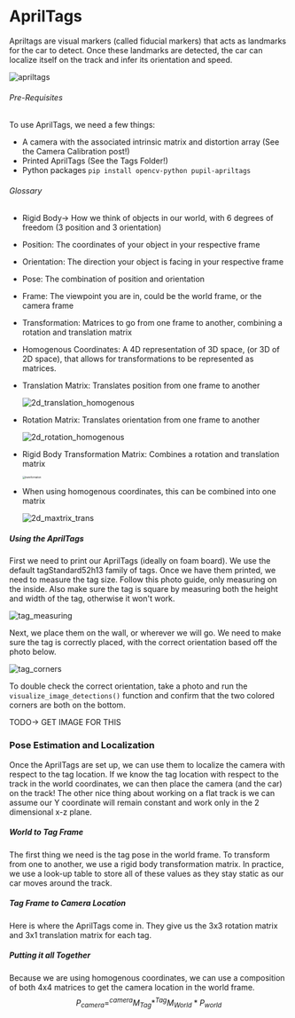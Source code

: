 # AprilTags

Apriltags are visual markers (called fiducial markers) that acts as landmarks for the car to detect. Once these landmarks are detected, the car can localize itself on the track and infer its orientation and speed. 

![apriltags](C:\Users\Ted\Desktop\RACE_ON\race_on_cv\Images\apriltags.png)

###### Pre-Requisites

To use AprilTags, we need a few things:

- A camera with the associated intrinsic matrix and distortion array (See the Camera Calibration post!)
- Printed AprilTags (See the Tags Folder!)
- Python packages `pip install opencv-python pupil-apriltags`

###### Glossary

- Rigid Body-> How we think of objects in our world, with 6 degrees of freedom (3 position and 3 orientation)

- Position: The coordinates of your object in your respective frame

- Orientation: The direction your object is facing in your respective frame

- Pose: The combination of position and orientation

- Frame: The viewpoint you are in, could be the world frame, or the camera frame

- Transformation: Matrices to go from one frame to another, combining a rotation and translation matrix

- Homogenous Coordinates: A 4D representation of 3D space, (or 3D of 2D space), that allows for transformations to be represented as matrices.

- Translation Matrix: Translates position from one frame to another

  ![2d_translation_homogenous](C:\Users\Ted\Desktop\RACE_ON\race_on_cv\Images\2d_translation_homogenous.PNG)

- Rotation Matrix: Translates orientation from one frame to another

  ![2d_rotation_homogenous](C:\Users\Ted\Desktop\RACE_ON\race_on_cv\Images\2d_rotation_homogenous.PNG)

- Rigid Body Transformation Matrix: Combines a rotation and translation matrix 

  <img src="C:\Users\Ted\Desktop\RACE_ON\race_on_cv\Images\transformation.PNG" alt="transformation" style="zoom:30%;" />

- When using homogenous coordinates, this can be combined into one matrix

  ![2d_maxtrix_trans](C:\Users\Ted\Desktop\RACE_ON\race_on_cv\Images\2d_maxtrix_trans.PNG)

  

##### Using the AprilTags

First we need to print our AprilTags (ideally on foam board). We use the default tagStandard52h13 family of tags. Once we have them printed, we need to measure the tag size. Follow this photo guide, only measuring on the inside. Also make sure the tag is square by measuring both the height and width of the tag, otherwise it won't work. 

![tag_measuring](C:\Users\Ted\Desktop\RACE_ON\race_on_cv\Images\tag_measuring.png)

Next, we place them on the wall, or wherever we will go. We need to make sure the tag is correctly placed, with the correct orientation based off the photo below. 

![tag_corners](C:\Users\Ted\Desktop\RACE_ON\race_on_cv\Images\tag_corners.png)

To double check the correct orientation, take a photo and run the `visualize_image_detections()` function and confirm that the two colored corners are both on the bottom.  

TODO-> GET IMAGE FOR THIS

### Pose Estimation and Localization

Once the AprilTags are set up, we can use them to localize the camera with respect to the tag location. If we know the tag location with respect to the track in the world coordinates, we can then place the camera (and the car) on the track! The other nice thing about working on a flat track is we can assume our Y coordinate will remain constant and work only in the 2 dimensional x-z plane.

##### World to Tag Frame

The first thing we need is the tag pose in the world frame.  To transform from one to another, we use a rigid body transformation matrix.  In practice, we use a look-up table to store all of these values as they stay static as our car moves around the track.

##### Tag Frame to Camera Location

Here is where the AprilTags come in. They give us the 3x3 rotation matrix and 3x1 translation matrix for each tag. 

##### Putting it all Together

Because we are using homogenous coordinates, we can use a composition of both 4x4 matrices to get the camera location in the world frame. 
$$
P_{camera}= ^{camera}M_{Tag} * ^{Tag}M_{World} * P_{world}
$$








